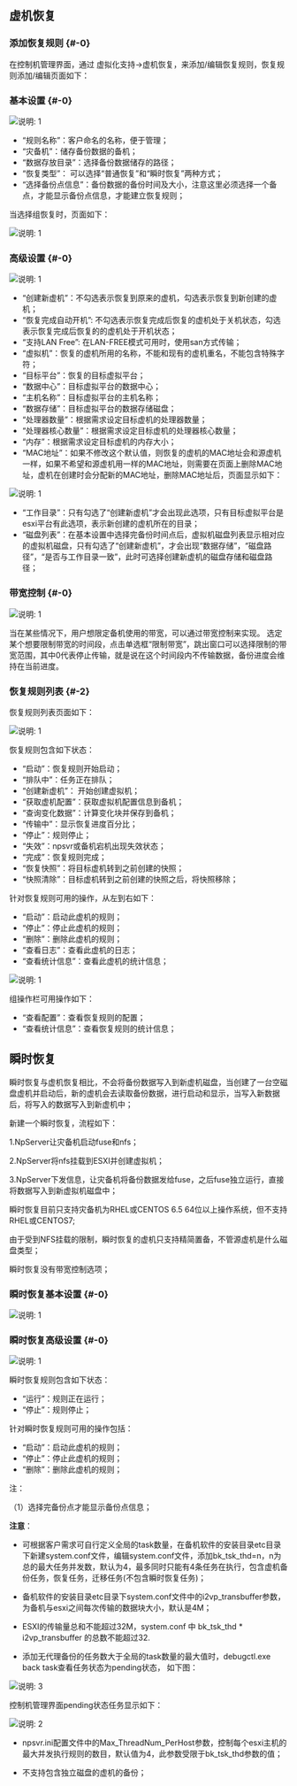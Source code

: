 ## 虚机恢复

### 添加恢复规则 {#-0}

在控制机管理界面，通过 虚拟化支持-&gt;虚机恢复，来添加/编辑恢复规则，恢复规则添加/编辑页面如下：

### 基本设置 {#-0}

![说明: 1](/assets/V7.020190108191032.png)

*   “规则名称”：客户命名的名称，便于管理；
*   “灾备机”：储存备份数据的备机；
*   “数据存放目录”：选择备份数据储存的路径；
*   “恢复类型”： 可以选择“普通恢复”和“瞬时恢复”两种方式；
*   “选择备份点信息”：备份数据的备份时间及大小，注意这里必须选择一个备点，才能显示备份点信息，才能建立恢复规则；

当选择组恢复时，页面如下：

![说明: 1](/assets/V7.020190108191359.png)

### 高级设置 {#-0}

![说明: 1](/assets/V7.020190108191700.png)

*    “创建新虚机”：不勾选表示恢复到原来的虚机，勾选表示恢复到新创建的虚机；
*    “恢复完成自动开机”: 不勾选表示恢复完成后恢复的虚机处于关机状态，勾选表示恢复完成后恢复的的虚机处于开机状态；
*    “支持LAN Free”: 在LAN-FREE模式可用时，使用san方式传输；
*    “虚拟机”：恢复的虚机所用的名称，不能和现有的虚机重名，不能包含特殊字符；
*    “目标平台”：恢复的目标虚拟平台；
*    “数据中心”：目标虚拟平台的数据中心；
*    “主机名称”：目标虚拟平台的主机名称；
*    “数据存储”：目标虚拟平台的数据存储磁盘；
*    “处理器数量”：根据需求设定目标虚机的处理器数量；
*    “处理器核心数量”：根据需求设定目标虚机的处理器核心数量；
*    “内存”：根据需求设定目标虚机的内存大小；
*    “MAC地址”：如果不修改这个默认值，则恢复的虚机的MAC地址会和源虚机一样，如果不希望和源虚机用一样的MAC地址，则需要在页面上删除MAC地址，虚机在创建时会分配新的MAC地址，删除MAC地址后，页面显示如下：

![说明: 1](/assets/V7.020190108191934.png)

*   “工作目录”：只有勾选了“创建新虚机”才会出现此选项，只有目标虚拟平台是esxi平台有此选项，表示新创建的虚机所在的目录；
*    “磁盘列表”：在基本设置中选择完备份时间点后，虚拟机磁盘列表显示相对应的虚拟机磁盘，只有勾选了“创建新虚机”，才会出现“数据存储”，“磁盘路径”，“是否与工作目录一致”，此时可选择创建新虚机的磁盘存储和磁盘路径；

### 带宽控制 {#-0}

![说明: 1](/assets/V7.020190108192204.png)

当在某些情况下，用户想限定备机使用的带宽，可以通过带宽控制来实现。 
选定某个想要限制带宽的时间段，点击单选框“限制带宽”，跳出窗口可以选择限制的带宽范围，其中0代表停止传输，就是说在这个时间段内不传输数据，备份进度会维持在当前进度。

### 恢复规则列表 {#-2}

恢复规则列表页面如下：

![说明: 1](/assets/V7.020190108192449.png)

恢复规则包含如下状态：

*    “启动”：恢复规则开始启动；
*    “排队中”：任务正在排队；
*    “创建新虚机”： 开始创建虚拟机；
*    “获取虚机配置”：获取虚拟机配置信息到备机；
*    “查询变化数据”：计算变化块并保存到备机；
*    “传输中”：显示恢复进度百分比；
*    “停止”：规则停止；
*    “失效”：npsvr或备机宕机出现失效状态；
*    “完成”：恢复规则完成；
*    “恢复快照”：将目标虚机转到之前创建的快照；
*    “快照清除”：目标虚机转到之前创建的快照之后，将快照移除；

针对恢复规则可用的操作，从左到右如下：

*   “启动”：启动此虚机的规则；
*   “停止”：停止此虚机的规则；
*   “删除”：删除此虚机的规则；
*   “查看日志”：查看此虚机的日志；
*   “查看统计信息”：查看此虚机的统计信息；

![说明: 1](/assets/V7.020190108192801.png)

组操作栏可用操作如下：

*   “查看配置”：查看恢复规则的配置；
*   “查看统计信息”：查看恢复规则的统计信息；

## 瞬时恢复

瞬时恢复与虚机恢复相比，不会将备份数据写入到新虚机磁盘，当创建了一台空磁盘虚机并启动后，新的虚机会去读取备份数据，进行启动和显示，当写入新数据后，将写入的数据写入到新虚机中；

新建一个瞬时恢复，流程如下：

1.NpServer让灾备机启动fuse和nfs；

2.NpServer将nfs挂载到ESXI并创建虚拟机；

3.NpServer下发信息，让灾备机将备份数据发给fuse，之后fuse独立运行，直接将数据写入到新虚拟机磁盘中；

瞬时恢复目前只支持灾备机为RHEL或CENTOS 6.5 64位以上操作系统，但不支持RHEL或CENTOS7;

由于受到NFS挂载的限制，瞬时恢复的虚机只支持精简置备，不管源虚机是什么磁盘类型；

瞬时恢复没有带宽控制选项；

### 瞬时恢复基本设置 {#-0}

![说明: 1](/assets/V7.020190109174423.png)

### 瞬时恢复高级设置 {#-0}

![说明: 1](/assets/V7.020190109174438.png)


瞬时恢复规则包含如下状态：

*    “运行”：规则正在运行；
*    “停止”：规则停止；

针对瞬时恢复规则可用的操作包括：

*   “启动”：启动此虚机的规则；
*   “停止”：停止此虚机的规则；
*   “删除”：删除此虚机的规则；

注：

（1）选择完备份点才能显示备份点信息；

**注意**：

* 可根据客户需求可自行定义全局的task数量，在备机软件的安装目录etc目录下新建system.conf文件，编辑system.conf文件，添加bk\_tsk\_thd=n，n为总的最大任务并发数，默认为4，最多同时只能有4条任务在执行，包含虚机备份任务，恢复任务，迁移任务\(不包含瞬时恢复任务\)；

* 备机软件的安装目录etc目录下system.conf文件中的i2vp\_transbuffer参数，为备机与esxi之间每次传输的数据块大小，默认是4M；

* ESXI的传输量总和不能超过32M，system.conf 中 bk\_tsk\_thd \* i2vp\_transbuffer 的总数不能超过32.

* 添加无代理备份的任务数大于全局的task数量的最大值时，debugctl.exe back task查看任务状态为pending状态，
如下图：

![说明: 3](/assets/V6.036973.png) 
  
控制机管理界面pending状态任务显示如下： 
  
![说明: 2](/assets/V7.036999.png)

* npsvr.ini配置文件中的Max\_ThreadNum\_PerHost参数，控制每个esxi主机的最大并发执行规则的数目，默认值为4，此参数受限于bk\_tsk\_thd参数的值；

* 不支持包含独立磁盘的虚机的备份；
